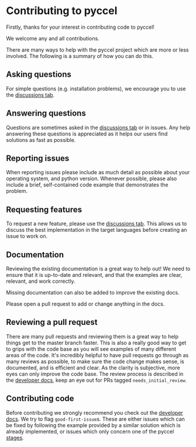 # Contributing to pyccel

Firstly, thanks for your interest in contributing code to pyccel!

We welcome any and all contributions.

There are many ways to help with the pyccel project which are more or less involved.
The following is a summary of how you can do this.

## Asking questions

For simple questions (e.g. installation problems), we encourage you to use the [discussions tab](https://github.com/pyccel/pyccel/discussions/categories/q-a).

## Answering questions

Questions are sometimes asked in the [discussions tab](https://github.com/pyccel/pyccel/discussions/categories/q-a) or in issues.
Any help answering these questions is appreciated as it helps our users find solutions as fast as possible.

## Reporting issues

When reporting issues please include as much detail as possible about your
operating system, and python version. Whenever possible, please
also include a brief, self-contained code example that demonstrates the problem.

## Requesting features

To request a new feature, please use the [discussions tab](https://github.com/pyccel/pyccel/discussions/categories/ideas).
This allows us to discuss the best implementation in the target languages before creating an issue to work on.

## Documentation

Reviewing the existing documentation is a great way to help out!
We need to ensure that it is up-to-date and relevant, and that the examples are clear, relevant, and work correctly.

Missing documentation can also be added to improve the existing docs.

Please open a pull request to add or change anything in the docs.

## Reviewing a pull request

There are many pull requests and reviewing them is a great way to help things get to the master branch faster.
This is also a really good way to get to grips with the code base as you will see examples of many different areas of the code.
It's incredibly helpful to have pull requests go through as many reviews as possible, to make sure the code change makes sense, is documented, and is efficient and clear.
As the clarity is subjective, more eyes can only improve the code base.
The review process is described in the [developer docs](https://github.com/pyccel/pyccel/blob/master/developer_docs/review_process.md), keep an eye out for PRs tagged `needs_initial_review`.

## Contributing code

Before contributing we strongly recommend you check out the [developer docs](https://github.com/pyccel/pyccel/tree/master/developer_docs).
We try to flag `good-first-issue`s.
These are either issues which can be fixed by following the example provided by a similar solution which is already implemented, or issues which only concern one of the pyccel [stages](https://github.com/pyccel/pyccel/blob/master/developer_docs/overview.md).
